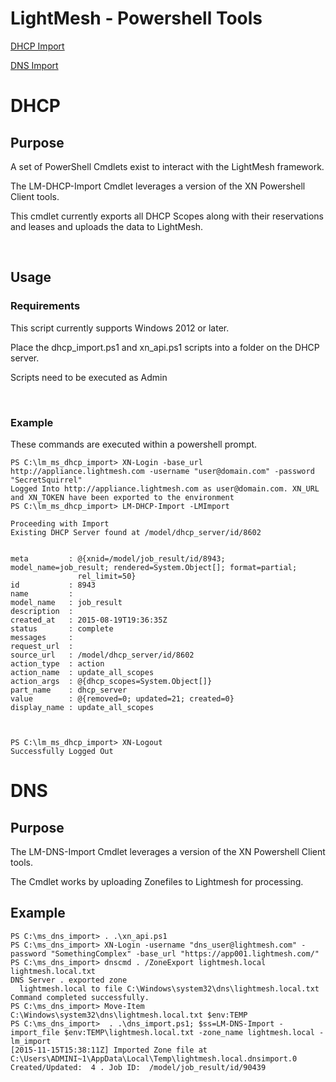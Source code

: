 LightMesh - Powershell Tools
========================================
[DHCP Import](#dhcp)

[DNS Import](#dns)

DHCP
========================================

Purpose
-------

A set of PowerShell Cmdlets exist to interact with the LightMesh framework.

The LM-DHCP-Import Cmdlet leverages a version of the XN Powershell Client tools.

This cmdlet currently exports all DHCP Scopes along with their reservations and leases and uploads the data to LightMesh.

 

Usage
-----

### Requirements

This script currently supports Windows 2012 or later.

Place the dhcp_import.ps1 and xn_api.ps1 scripts into a folder on the  DHCP server.

Scripts need to be executed as Admin

 

### Example

These commands are executed within a powershell prompt.

~~~~~~~~~~~~~~~~~~~~~~~~~~~~~~~~~~~~~~~~~~~~~~~~~~~~~~~~~~~~~~~~~~~~~~~~~~~~~~~~
PS C:\lm_ms_dhcp_import> XN-Login -base_url http://appliance.lightmesh.com -username "user@domain.com" -password "SecretSquirrel"
Logged Into http://appliance.lightmesh.com as user@domain.com. XN_URL and XN_TOKEN have been exported to the environment
PS C:\lm_ms_dhcp_import> LM-DHCP-Import -LMImport

Proceeding with Import
Existing DHCP Server found at /model/dhcp_server/id/8602


meta         : @{xnid=/model/job_result/id/8943; model_name=job_result; rendered=System.Object[]; format=partial;
               rel_limit=50}
id           : 8943
name         :
model_name   : job_result
description  :
created_at   : 2015-08-19T19:36:35Z
status       : complete
messages     :
request_url  :
source_url   : /model/dhcp_server/id/8602
action_type  : action
action_name  : update_all_scopes
action_args  : @{dhcp_scopes=System.Object[]}
part_name    : dhcp_server
value        : @{removed=0; updated=21; created=0}
display_name : update_all_scopes



PS C:\lm_ms_dhcp_import> XN-Logout
Successfully Logged Out
~~~~~~~~~~~~~~~~~~~~~~~~~~~~~~~~~~~~~~~~~~~~~~~~~~~~~~~~~~~~~~~~~~~~~~~~~~~~~~~~

DNS
========================================
Purpose
-------

The LM-DNS-Import Cmdlet leverages a version of the XN Powershell Client tools.

The Cmdlet works by uploading Zonefiles to Lightmesh for processing.


Example
--------
```
PS C:\ms_dns_import> . .\xn_api.ps1
PS C:\ms_dns_import> XN-Login -username "dns_user@lightmesh.com" -password "SomethingComplex" -base_url "https://app001.lightmesh.com/"
PS C:\ms_dns_import> dnscmd . /ZoneExport lightmesh.local lightmesh.local.txt
DNS Server . exported zone
  lightmesh.local to file C:\Windows\system32\dns\lightmesh.local.txt
Command completed successfully.
PS C:\ms_dns_import> Move-Item C:\Windows\system32\dns\lightmesh.local.txt $env:TEMP
PS C:\ms_dns_import>  . .\dns_import.ps1; $ss=LM-DNS-Import -import_file $env:TEMP\lightmesh.local.txt -zone_name lightmesh.local -lm_import
[2015-11-15T15:38:11Z] Imported Zone file at C:\Users\ADMINI~1\AppData\Local\Temp\lightmesh.local.dnsimport.0 Created/Updated:  4 . Job ID:  /model/job_result/id/90439
```

